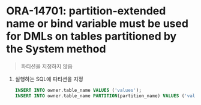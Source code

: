 ORA-14701: partition-extended name or bind variable must be used for DMLs on tables partitioned by the System method
===
>파티션을 지정하지 않음

1. 실행하는 SQL에 파티션을 지정
    ```sql
    INSERT INTO owner.table_name VALUES ('values');                           -- X
    INSERT INTO owner.table_name PARTITION(partition_name) VALUES ('values'); -- O
    ```
